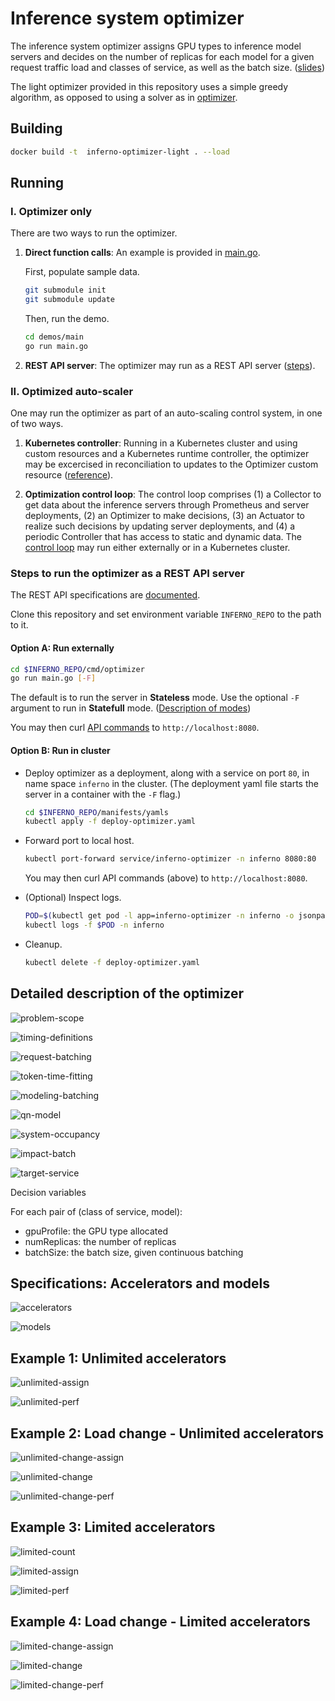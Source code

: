 # Inference system optimizer

The inference system optimizer assigns GPU types to inference model servers and decides on the number of replicas for each model for a given request traffic load and classes of service, as well as the batch size. ([slides](docs/slides/inferno-dynamic.pdf))

The light optimizer provided in this repository uses a simple greedy algorithm, as opposed to using a solver as in [optimizer](https://github.com/llm-inferno/optimizer).

## Building

```bash
docker build -t  inferno-optimizer-light . --load
```

## Running

### I. Optimizer only

There are two ways to run the optimizer.

1. **Direct function calls**: An example is provided in [main.go](demos/main/main.go).

    First, populate sample data.

    ```bash
    git submodule init
    git submodule update
    ```

    Then, run the demo.

    ```bash
    cd demos/main
    go run main.go
    ```

2. **REST API server**: The optimizer may run as a REST API server ([steps](#steps-to-run-the-optimizer-as-a-rest-api-server)).

### II. Optimized auto-scaler

One may run the optimizer as part of an auto-scaling control system, in one of two ways.

1. **Kubernetes controller**: Running in a Kubernetes cluster and using custom resources and a Kubernetes runtime controller, the optimizer may be excercised in reconciliation to updates to the Optimizer custom resource ([reference](https://github.com/llm-inferno/controller)).

2. **Optimization control loop**: The control loop comprises (1) a Collector to get data about the inference servers through Prometheus and server deployments, (2) an Optimizer to make decisions, (3) an Actuator to realize such decisions by updating server deployments, and (4) a periodic Controller that has access to static and dynamic data. The [control loop](https://github.com/llm-inferno/control-loop) may run either externally or in a Kubernetes cluster.

### Steps to run the optimizer as a REST API server

The REST API specifications are [documented](rest-server/README.md).

Clone this repository and set environment variable `INFERNO_REPO` to the path to it.

#### Option A: Run externally

```bash
cd $INFERNO_REPO/cmd/optimizer
go run main.go [-F]
```

The default is to run the server in **Stateless** mode. Use the optional `-F` argument to run in **Statefull** mode. ([Description of modes](rest-server/README.md#rest-server-modes))

You may then curl [API commands](rest-server/README.md#commands-list) to `http://localhost:8080`.

#### Option B: Run in cluster

- Deploy optimizer as a deployment, along with a service on port `80`, in name space `inferno` in the cluster. (The deployment yaml file starts the server in a container with the `-F` flag.)

    ```bash
    cd $INFERNO_REPO/manifests/yamls
    kubectl apply -f deploy-optimizer.yaml
    ```

- Forward port to local host.

    ```bash
    kubectl port-forward service/inferno-optimizer -n inferno 8080:80
    ```

    You may then curl API commands (above) to `http://localhost:8080`.

- (Optional) Inspect logs.

    ```bash
    POD=$(kubectl get pod -l app=inferno-optimizer -n inferno -o jsonpath="{.items[0].metadata.name}")
    kubectl logs -f $POD -n inferno 
    ```

- Cleanup.

    ```bash
    kubectl delete -f deploy-optimizer.yaml
    ```

## Detailed description of the optimizer

![problem-scope](docs/figs/Slide5.png)

![timing-definitions](docs/figs/Slide30.png)

![request-batching](docs/figs/Slide6.png)

![token-time-fitting](docs/figs/Slide7.png)

![modeling-batching](docs/figs/Slide9.png)

![qn-model](docs/figs/Slide8.png)

![system-occupancy](docs/figs/Slide32.png)

![impact-batch](docs/figs/Slide33.png)

![target-service](docs/figs/Slide34.png)

Decision variables

For each pair of (class of service, model):

- gpuProfile: the GPU type allocated
- numReplicas: the number of replicas
- batchSize: the batch size, given continuous batching

## Specifications: Accelerators and models

![accelerators](docs/figs/Slide13.png)

![models](docs/figs/Slide14.png)

## Example 1: Unlimited accelerators

![unlimited-assign](docs/figs/Slide16.png)

![unlimited-perf](docs/figs/Slide17.png)

## Example 2: Load change - Unlimited accelerators

![unlimited-change-assign](docs/figs/Slide19.png)

![unlimited-change](docs/figs/Slide20.png)

![unlimited-change-perf](docs/figs/Slide21.png)

## Example 3: Limited accelerators

![limited-count](docs/figs/Slide22.png)

![limited-assign](docs/figs/Slide23.png)

![limited-perf](docs/figs/Slide24.png)

## Example 4: Load change - Limited accelerators

![limited-change-assign](docs/figs/Slide26.png)

![limited-change](docs/figs/Slide27.png)

![limited-change-perf](docs/figs/Slide28.png)
